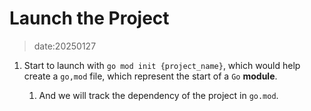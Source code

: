 # Launch the Project

> date:20250127

1. Start to launch with `go mod init {project_name}`, which would help create a `go,mod` file, which represent the start of a `Go` **module**.

   1. And we will track the dependency of the project in `go.mod`.
